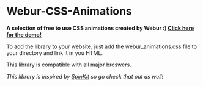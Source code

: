 # Webur-CSS-Animations
<strong>A selection of free to use CSS animations created by Webur :) <a href="https://www.webur.co.uk/OldSite/Animation/" target="_blank">Click here for the demo!</a></strong>

To add the library to your website, just add the webur_animations.css file to your directory and link it in you HTML.

This library is compatible with all major broswers.

<i>This library is inspired by <a href="https://github.com/tobiasahlin/SpinKit">SpinKit</a> so go check that out as well!</i>

